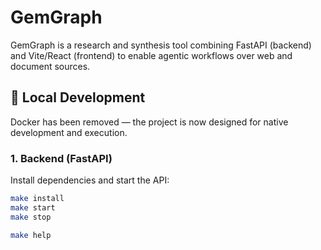 # GemGraph

GemGraph is a research and synthesis tool combining FastAPI (backend) and Vite/React (frontend) to enable agentic workflows over web and document sources.

## 🔧 Local Development

Docker has been removed — the project is now designed for native development and execution.

### 1. Backend (FastAPI)

Install dependencies and start the API:

```bash
make install
make start
make stop

make help


